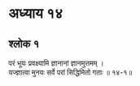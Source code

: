 # अध्याय १४

## श्लोक १

परं भूयः प्रवक्ष्यामि ज्ञानानां ज्ञानमुत्तमम् ।<br>यज्ज्ञात्वा मुनयः सर्वे परां सिद्धिमितो गताः ॥ १४-१॥<br><br>

